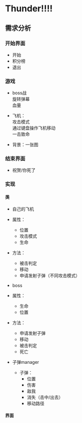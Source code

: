 # Thunder!!!!

## 需求分析

### 开始界面
- 开始
- 积分榜
- 退出

### 游戏
- boss战  
旋转弹幕  
血量  

- 飞机：  
攻击模式  
通过键盘操作飞机移动  
一击致命

- 背景：一张图

### 结束界面
- 祝贺/你死了


### 实现

#### 类
- 自己的飞机
- 属性：
   - 位置
   - 攻击模式
   - 生命
- 方法：
   - 被击判定
   - 移动
   - 申请发射子弹（不同攻击模式）

- boss
- 属性：
  - 生命
  - 位置

- 方法：
  - 申请发射子弹
  - 移动
  - 被击判定
  - 死亡


- 子弹manager
  - 子弹：
    - 位置
    - 伤害
    - 敌我
    - 消失（击中/出去）
    - 移动路径

#### 界面

